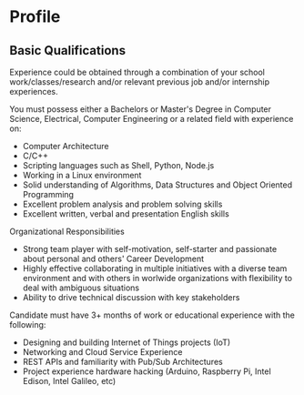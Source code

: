 # Profile

## Basic Qualifications

Experience could be obtained through a combination of your school work/classes/research and/or relevant previous job and/or internship experiences.

You must possess either a Bachelors or Master's Degree in Computer Science, Electrical, Computer Engineering or a related field with experience on:

- Computer Architecture
- C/C++
- Scripting languages such as Shell, Python, Node.js
- Working in a Linux environment
- Solid understanding of Algorithms, Data Structures and Object Oriented Programming
- Excellent problem analysis and problem solving skills
- Excellent written, verbal and presentation English skills

Organizational Responsibilities

- Strong team player with self-motivation, self-starter and passionate about personal and others' Career Development
- Highly effective collaborating in multiple initiatives with a diverse team environment and with others in worlwide organizations with flexibility to deal with ambiguous situations
- Ability to drive technical discussion with key stakeholders

Candidate must have 3+ months of work or educational experience with the following:

- Designing and building Internet of Things projects (IoT)
- Networking and Cloud Service Experience
- REST APIs and familiarity with Pub/Sub Architectures
- Project experience hardware hacking (Arduino, Raspberry Pi, Intel Edison, Intel Galileo, etc)
